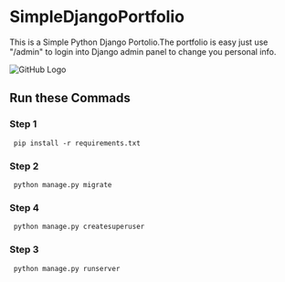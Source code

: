 # SimpleDjangoPortfolio

This is a Simple Python Django Portolio.The portfolio is easy  just use "/admin"  to login into Django admin panel to change you personal info.

![GitHub Logo]({static/images/pic1.png})


## Run these Commads
### Step 1
     pip install -r requirements.txt
### Step 2
     python manage.py migrate
     
### Step 4
     python manage.py createsuperuser
        
### Step 3
     python manage.py runserver

  













